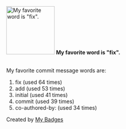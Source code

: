 <img src="https://my-badges.github.io/my-badges/favorite-word.png" alt="My favorite word is &quot;fix&quot;." title="My favorite word is &quot;fix&quot;." width="128">
<strong>My favorite word is &quot;fix&quot;.</strong>
<br><br>

My favorite commit message words are:

1. fix (used 64 times)
2. add (used 53 times)
3. initial (used 41 times)
4. commit (used 39 times)
5. co-authored-by: (used 34 times)


Created by <a href="https://github.com/my-badges/my-badges">My Badges</a>